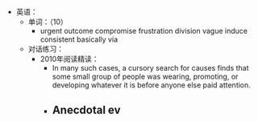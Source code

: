 - 英语：
	- 单词：（10）
		- urgent
		  outcome
		  compromise
		  frustration
		  division
		  vague
		  induce
		  consistent
		  basically
		  via
	- 对话练习：
		- 2010年阅读精读：
			- In many such cases, a cursory search for causes finds that some small group of people was wearing, promoting, or developing whatever it is before anyone else paid attention.
			- Anecdotal ev
				-